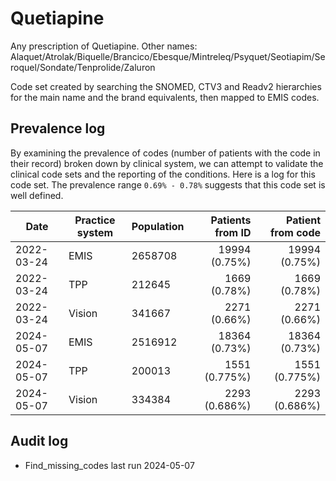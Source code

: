 # Quetiapine

Any prescription of Quetiapine. Other names: Alaquet/Atrolak/Biquelle/Brancico/Ebesque/Mintreleq/Psyquet/Seotiapim/Seroquel/Sondate/Tenprolide/Zaluron

Code set created by searching the SNOMED, CTV3 and Readv2 hierarchies for the main name and the brand equivalents, then mapped to EMIS codes.

## Prevalence log

By examining the prevalence of codes (number of patients with the code in their record) broken down by clinical system, we can attempt to validate the clinical code sets and the reporting of the conditions. Here is a log for this code set. The prevalence range `0.69% - 0.78%` suggests that this code set is well defined.

| Date       | Practice system | Population | Patients from ID | Patient from code |
| ---------- | --------------- | ---------- | ---------------: | ----------------: |
| 2022-03-24 | EMIS            | 2658708    |    19994 (0.75%) |     19994 (0.75%) |
| 2022-03-24 | TPP             | 212645     |     1669 (0.78%) |      1669 (0.78%) |
| 2022-03-24 | Vision          | 341667     |     2271 (0.66%) |      2271 (0.66%) |
| 2024-05-07 | EMIS            | 2516912    |    18364 (0.73%) |     18364 (0.73%) |
| 2024-05-07 | TPP             | 200013     |    1551 (0.775%) |     1551 (0.775%) |
| 2024-05-07 | Vision          | 334384     |    2293 (0.686%) |     2293 (0.686%) |

## Audit log

- Find_missing_codes last run 2024-05-07
